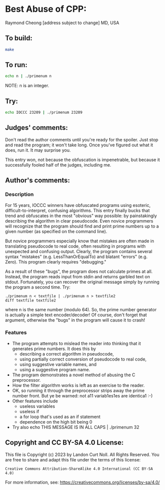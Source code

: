 # Best Abuse of CPP:

Raymond Cheong
[address subject to change]
MD, USA

## To build:

```sh
make
```


## To run:

```sh
echo n | ./primenum n 

```

NOTE: n is an integer.

## Try:

```sh
echo IOCCC 23209 | ./primenum 23209
```

## Judges' comments:

Don't read the author comments until you're ready for the spoiler.
Just stop and read the program; it won't take long.  Once you've figured
out what it does, run it.  It may surprise you.

This entry won, not because the obfuscation is impenetrable, but because
it successfully fooled half of the judges, including me.

## Author's comments:

### Description

For 15 years, IOCCC winners have obfuscated programs using esoteric,
difficult-to-interpret, confusing algorithms.  This entry finally bucks
that trend and obfuscates in the most "obvious" way possible: by
painstakingly describing the algorithm in clear pseudocode.  Even novice
programmers will recognize that the program should find and print prime
numbers up to a given number (as specified on the command line).

But novice programmers especially know that mistakes are often made in
translating pseudocode to real code, often resulting in programs with
unexpected and confusing output.  Clearly, the program contains several
syntax "mistakes" (e.g. LessThanOrEqualTo) and blatant "errors" (e.g.
Zero).  This program clearly requires "debugging."

As a result of these "bugs", the program does not calculate primes at all.
Instead, the program reads input from stdin and returns garbled text on
stdout.  Fortunately, you can recover the original message simply by
running the program a second time.  Try:

    ./primenum n < textfile | ./primenum n > textfile2
    diff textfile textfile2

where n is the same number (modulo 64).  So, the prime number generator
is actually a simple text encoder/decoder!  Of course, don't forget that
argument, otherwise the "bugs" in the program will cause it to crash!

### Features

- The program attempts to mislead the reader into thinking that it
  generates prime numbers.  It does this by
    * describing a correct algorithm in pseudocode,
    * using partially correct conversion of pseudocode to real code,
    * using suggestive variable names, and
    * using a suggestive program name.
- The program demonstrates a novel method of abusing the C preprocessor.
- How the filter algorithm works is left as an exercise to the reader.
- OK, so running it through the preprocessor strips away the prime
  number front.  But ye be warned: not a11 variab1es1es are identica1 :-)
- Other features include
    * useless variables
    * useless if
    * a for loop that's used as an if statement
    * dependence on the high bit being 0
- Try also
  echo THIS MESSAGE IS IN ALL CAPS | ./primenum 32

## Copyright and CC BY-SA 4.0 License:

This file is Copyright (c) 2023 by Landon Curt Noll.  All Rights Reserved.
You are free to share and adapt this file under the terms of this license:

    Creative Commons Attribution-ShareAlike 4.0 International (CC BY-SA 4.0)

For more information, see: https://creativecommons.org/licenses/by-sa/4.0/
